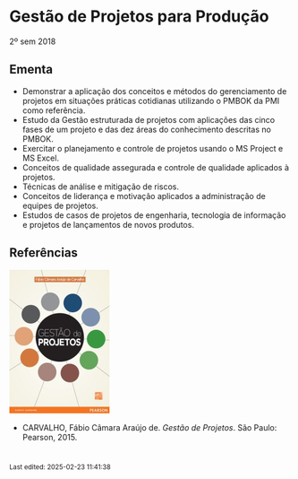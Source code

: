 # Gestão de Projetos para Produção

2º sem 2018

## Ementa

- Demonstrar a aplicação dos conceitos e métodos do gerenciamento de projetos em situações práticas cotidianas utilizando o PMBOK da PMI como referência. 
- Estudo da Gestão estruturada de projetos com aplicações das cinco fases de um projeto e das dez áreas do conhecimento descritas no PMBOK. 
- Exercitar o planejamento e controle de projetos usando o MS Project e MS Excel. 
- Conceitos de qualidade assegurada e controle de qualidade aplicados à projetos. 
- Técnicas de análise e mitigação de riscos. 
- Conceitos de liderança e motivação aplicados a administração de equipes de projetos. 
- Estudos de casos de projetos de engenharia, tecnologia de informação e projetos de lançamentos de novos produtos.

## Referências

![](img/carvalho.jpg)

- CARVALHO, Fábio Câmara Araújo de. *Gestão de Projetos*. São Paulo: Pearson, 2015.


<br><sub>Last edited: 2025-02-23 11:41:38</sub>
